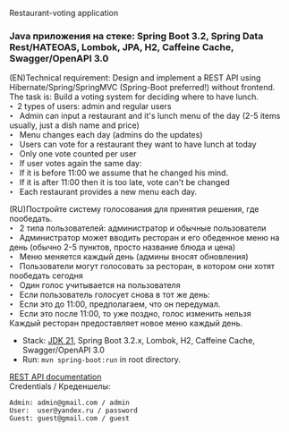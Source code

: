 Restaurant-voting application

### Java приложения на стеке: Spring Boot 3.2, Spring Data Rest/HATEOAS, Lombok, JPA, H2, Caffeine Cache, Swagger/OpenAPI 3.0


(EN)Technical requirement:
Design and implement a REST API using Hibernate/Spring/SpringMVC (Spring-Boot preferred!) without frontend.
The task is:
Build a voting system for deciding where to have lunch.  
`• `2 types of users: admin and regular users  
`• `	Admin can input a restaurant and it's lunch menu of the day (2-5 items usually, just a dish name and price)  
`• `	Menu changes each day (admins do the updates)  
`• `	Users can vote for a restaurant they want to have lunch at today  
`• ` Only one vote counted per user  
`• `	If user votes again the same day:  
`• `	If it is before 11:00 we assume that he changed his mind.  
`• ` If it is after 11:00 then it is too late, vote can't be changed  
`• ` Each restaurant provides a new menu each day.  

(RU)Постройте систему голосования для принятия решения, где пообедать.  
`• ` 2 типа пользователей: администратор и обычные пользователи  
`• ` Администратор может вводить ресторан и его обеденное меню на день (обычно 2-5 пунктов, просто название блюда и цена)  
`• ` Меню меняется каждый день (админы вносят обновления)  
`• ` Пользователи могут голосовать за ресторан, в котором они хотят пообедать сегодня  
`• ` Один голос учитывается на пользователя  
`• ` Если пользователь голосует снова в тот же день:  
`• ` Если это до 11:00, предполагаем, что он передумал.  
`• ` Если это после 11:00, то уже поздно, голос изменить нельзя  
Каждый ресторан предоставляет новое меню каждый день.  



- Stack: [JDK 21](http://jdk.java.net/21/), Spring Boot 3.2.x, Lombok, H2, Caffeine Cache, Swagger/OpenAPI 3.0
- Run: `mvn spring-boot:run` in root directory.

[REST API documentation](http://localhost:8080/)  
Credentials / Креденшелы:

```
Admin: admin@gmail.com / admin
User:  user@yandex.ru / password
Guest: guest@gmail.com / guest
```
